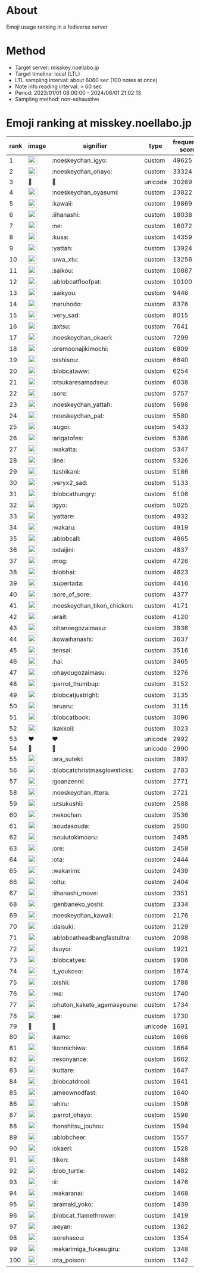 # About
Emoji usage ranking in a fediverse server

# Method
- Target server: misskey.noellabo.jp
- Target timeline: local (LTL)
- LTL sampling interval: about 6060 sec (100 notes at once)
- Note info reading interval: > 60 sec
- Period: 2023/01/01 08:00:00 - 2024/06/01 21:02:13 
- Sampling method: non-exhaustive

# Emoji ranking at misskey.noellabo.jp

|rank|image|signifier|type|frequency score|
|----|----|----|----|----|
|1|<img height="24" src="https://misskey.noellabo.jp/emoji/noeskeychan_igyo.webp">|:noeskeychan_igyo:|custom|49625|
|2|<img height="24" src="https://misskey.noellabo.jp/emoji/noeskeychan_ohayo.webp">|:noeskeychan_ohayo:|custom|33324|
|3|🎉|🎉|unicode|30269|
|4|<img height="24" src="https://misskey.noellabo.jp/emoji/noeskeychan_oyasumi.webp">|:noeskeychan_oyasumi:|custom|23822|
|5|<img height="24" src="https://misskey.noellabo.jp/emoji/kawaii.webp">|:kawaii:|custom|19869|
|6|<img height="24" src="https://misskey.noellabo.jp/emoji/iihanashi.webp">|:iihanashi:|custom|18038|
|7|<img height="24" src="https://misskey.noellabo.jp/emoji/ne.webp">|:ne:|custom|16072|
|8|<img height="24" src="https://misskey.noellabo.jp/emoji/kusa.webp">|:kusa:|custom|14359|
|9|<img height="24" src="https://misskey.noellabo.jp/emoji/yattah.webp">|:yattah:|custom|13924|
|10|<img height="24" src="https://misskey.noellabo.jp/emoji/uwa_xtu.webp">|:uwa_xtu:|custom|13256|
|11|<img height="24" src="https://misskey.noellabo.jp/emoji/saikou.webp">|:saikou:|custom|10887|
|12|<img height="24" src="https://misskey.noellabo.jp/emoji/ablobcatfloofpat.webp">|:ablobcatfloofpat:|custom|10100|
|13|<img height="24" src="https://misskey.noellabo.jp/emoji/saikyou.webp">|:saikyou:|custom|9446|
|14|<img height="24" src="https://misskey.noellabo.jp/emoji/naruhodo.webp">|:naruhodo:|custom|8376|
|15|<img height="24" src="https://misskey.noellabo.jp/emoji/very_sad.webp">|:very_sad:|custom|8015|
|16|<img height="24" src="https://misskey.noellabo.jp/emoji/axtsu.webp">|:axtsu:|custom|7641|
|17|<img height="24" src="https://misskey.noellabo.jp/emoji/noeskeychan_okaeri.webp">|:noeskeychan_okaeri:|custom|7299|
|18|<img height="24" src="https://misskey.noellabo.jp/emoji/oremoonajikimochi.webp">|:oremoonajikimochi:|custom|6809|
|19|<img height="24" src="https://misskey.noellabo.jp/emoji/oishisou.webp">|:oishisou:|custom|6640|
|20|<img height="24" src="https://misskey.noellabo.jp/emoji/blobcataww.webp">|:blobcataww:|custom|6254|
|21|<img height="24" src="https://misskey.noellabo.jp/emoji/otsukaresamadseu.webp">|:otsukaresamadseu:|custom|6038|
|22|<img height="24" src="https://misskey.noellabo.jp/emoji/sore.webp">|:sore:|custom|5757|
|23|<img height="24" src="https://misskey.noellabo.jp/emoji/noeskeychan_yattah.webp">|:noeskeychan_yattah:|custom|5698|
|24|<img height="24" src="https://misskey.noellabo.jp/emoji/noeskeychan_pat.webp">|:noeskeychan_pat:|custom|5580|
|25|<img height="24" src="https://misskey.noellabo.jp/emoji/sugoi.webp">|:sugoi:|custom|5433|
|26|<img height="24" src="https://misskey.noellabo.jp/emoji/arigatofes.webp">|:arigatofes:|custom|5386|
|27|<img height="24" src="https://misskey.noellabo.jp/emoji/wakatta.webp">|:wakatta:|custom|5347|
|28|<img height="24" src="https://misskey.noellabo.jp/emoji/iine.webp">|:iine:|custom|5326|
|29|<img height="24" src="https://misskey.noellabo.jp/emoji/tashikani.webp">|:tashikani:|custom|5186|
|30|<img height="24" src="https://misskey.noellabo.jp/emoji/veryx2_sad.webp">|:veryx2_sad:|custom|5133|
|31|<img height="24" src="https://misskey.noellabo.jp/emoji/blobcathungry.webp">|:blobcathungry:|custom|5106|
|32|<img height="24" src="https://misskey.noellabo.jp/emoji/igyo.webp">|:igyo:|custom|5025|
|33|<img height="24" src="https://misskey.noellabo.jp/emoji/yattare.webp">|:yattare:|custom|4932|
|34|<img height="24" src="https://misskey.noellabo.jp/emoji/wakaru.webp">|:wakaru:|custom|4919|
|35|<img height="24" src="https://misskey.noellabo.jp/emoji/ablobcall.webp">|:ablobcall:|custom|4865|
|36|<img height="24" src="https://misskey.noellabo.jp/emoji/odaijini.webp">|:odaijini:|custom|4837|
|37|<img height="24" src="https://misskey.noellabo.jp/emoji/mog.webp">|:mog:|custom|4726|
|38|<img height="24" src="https://misskey.noellabo.jp/emoji/blobhai.webp">|:blobhai:|custom|4623|
|39|<img height="24" src="https://misskey.noellabo.jp/emoji/supertada.webp">|:supertada:|custom|4416|
|40|<img height="24" src="https://misskey.noellabo.jp/emoji/sore_of_sore.webp">|:sore_of_sore:|custom|4377|
|41|<img height="24" src="https://misskey.noellabo.jp/emoji/noeskeychan_tiken_chicken.webp">|:noeskeychan_tiken_chicken:|custom|4171|
|42|<img height="24" src="https://misskey.noellabo.jp/emoji/erait.webp">|:erait:|custom|4120|
|43|<img height="24" src="https://misskey.noellabo.jp/emoji/ohanoegozaimasu.webp">|:ohanoegozaimasu:|custom|3836|
|44|<img height="24" src="https://misskey.noellabo.jp/emoji/kowaihanashi.webp">|:kowaihanashi:|custom|3637|
|45|<img height="24" src="https://misskey.noellabo.jp/emoji/tensai.webp">|:tensai:|custom|3516|
|46|<img height="24" src="https://misskey.noellabo.jp/emoji/hai.webp">|:hai:|custom|3465|
|47|<img height="24" src="https://misskey.noellabo.jp/emoji/ohayougozaimasu.webp">|:ohayougozaimasu:|custom|3276|
|48|<img height="24" src="https://misskey.noellabo.jp/emoji/parrot_thumbup.webp">|:parrot_thumbup:|custom|3152|
|49|<img height="24" src="https://misskey.noellabo.jp/emoji/blobcatjustright.webp">|:blobcatjustright:|custom|3135|
|50|<img height="24" src="https://misskey.noellabo.jp/emoji/aruaru.webp">|:aruaru:|custom|3115|
|51|<img height="24" src="https://misskey.noellabo.jp/emoji/blobcatbook.webp">|:blobcatbook:|custom|3096|
|52|<img height="24" src="https://misskey.noellabo.jp/emoji/kakkoii.webp">|:kakkoii:|custom|3023|
|53|❤|❤|unicode|2992|
|54|🍗|🍗|unicode|2990|
|55|<img height="24" src="https://misskey.noellabo.jp/emoji/ara_suteki.webp">|:ara_suteki:|custom|2892|
|56|<img height="24" src="https://misskey.noellabo.jp/emoji/blobcatchristmasglowsticks.webp">|:blobcatchristmasglowsticks:|custom|2783|
|57|<img height="24" src="https://misskey.noellabo.jp/emoji/goanzenni.webp">|:goanzenni:|custom|2771|
|58|<img height="24" src="https://misskey.noellabo.jp/emoji/noeskeychan_ittera.webp">|:noeskeychan_ittera:|custom|2721|
|59|<img height="24" src="https://misskey.noellabo.jp/emoji/utsukushii.webp">|:utsukushii:|custom|2588|
|60|<img height="24" src="https://misskey.noellabo.jp/emoji/nekochan.webp">|:nekochan:|custom|2536|
|61|<img height="24" src="https://misskey.noellabo.jp/emoji/soudasouda.webp">|:soudasouda:|custom|2500|
|62|<img height="24" src="https://misskey.noellabo.jp/emoji/souiutokimoaru.webp">|:souiutokimoaru:|custom|2495|
|63|<img height="24" src="https://misskey.noellabo.jp/emoji/ore.webp">|:ore:|custom|2458|
|64|<img height="24" src="https://misskey.noellabo.jp/emoji/ota.webp">|:ota:|custom|2444|
|65|<img height="24" src="https://misskey.noellabo.jp/emoji/wakarimi.webp">|:wakarimi:|custom|2439|
|66|<img height="24" src="https://misskey.noellabo.jp/emoji/oltu.webp">|:oltu:|custom|2404|
|67|<img height="24" src="https://misskey.noellabo.jp/emoji/iihanashi_move.webp">|:iihanashi_move:|custom|2351|
|68|<img height="24" src="https://misskey.noellabo.jp/emoji/genbaneko_yoshi.webp">|:genbaneko_yoshi:|custom|2334|
|69|<img height="24" src="https://misskey.noellabo.jp/emoji/noeskeychan_kawaii.webp">|:noeskeychan_kawaii:|custom|2176|
|70|<img height="24" src="https://misskey.noellabo.jp/emoji/daisuki.webp">|:daisuki:|custom|2129|
|71|<img height="24" src="https://misskey.noellabo.jp/emoji/ablobcatheadbangfastultra.webp">|:ablobcatheadbangfastultra:|custom|2098|
|72|<img height="24" src="https://misskey.noellabo.jp/emoji/tsuyoi.webp">|:tsuyoi:|custom|1921|
|73|<img height="24" src="https://misskey.noellabo.jp/emoji/blobcatyes.webp">|:blobcatyes:|custom|1906|
|74|<img height="24" src="https://misskey.noellabo.jp/emoji/t_youkoso.webp">|:t_youkoso:|custom|1874|
|75|<img height="24" src="https://misskey.noellabo.jp/emoji/oishii.webp">|:oishii:|custom|1788|
|76|<img height="24" src="https://misskey.noellabo.jp/emoji/wa.webp">|:wa:|custom|1740|
|77|<img height="24" src="https://misskey.noellabo.jp/emoji/ohuton_kakete_agemasyoune.webp">|:ohuton_kakete_agemasyoune:|custom|1734|
|78|<img height="24" src="https://misskey.noellabo.jp/emoji/ae.webp">|:ae:|custom|1730|
|79|👀|👀|unicode|1691|
|80|<img height="24" src="https://misskey.noellabo.jp/emoji/kamo.webp">|:kamo:|custom|1666|
|81|<img height="24" src="https://misskey.noellabo.jp/emoji/konnichiwa.webp">|:konnichiwa:|custom|1664|
|82|<img height="24" src="https://misskey.noellabo.jp/emoji/resonyance.webp">|:resonyance:|custom|1662|
|83|<img height="24" src="https://misskey.noellabo.jp/emoji/kuttare.webp">|:kuttare:|custom|1647|
|84|<img height="24" src="https://misskey.noellabo.jp/emoji/blobcatdrool.webp">|:blobcatdrool:|custom|1641|
|85|<img height="24" src="https://misskey.noellabo.jp/emoji/ameownodfast.webp">|:ameownodfast:|custom|1640|
|86|<img height="24" src="https://misskey.noellabo.jp/emoji/ahiru.webp">|:ahiru:|custom|1598|
|87|<img height="24" src="https://misskey.noellabo.jp/emoji/parrot_ohayo.webp">|:parrot_ohayo:|custom|1598|
|88|<img height="24" src="https://misskey.noellabo.jp/emoji/honshitsu_jouhou.webp">|:honshitsu_jouhou:|custom|1594|
|89|<img height="24" src="https://misskey.noellabo.jp/emoji/ablobcheer.webp">|:ablobcheer:|custom|1557|
|90|<img height="24" src="https://misskey.noellabo.jp/emoji/okaeri.webp">|:okaeri:|custom|1528|
|91|<img height="24" src="https://misskey.noellabo.jp/emoji/tiken.webp">|:tiken:|custom|1488|
|92|<img height="24" src="https://misskey.noellabo.jp/emoji/blob_turtle.webp">|:blob_turtle:|custom|1482|
|93|<img height="24" src="https://misskey.noellabo.jp/emoji/ii.webp">|:ii:|custom|1476|
|94|<img height="24" src="https://misskey.noellabo.jp/emoji/wakaranai.webp">|:wakaranai:|custom|1468|
|95|<img height="24" src="https://misskey.noellabo.jp/emoji/aramaki_yoko.webp">|:aramaki_yoko:|custom|1439|
|96|<img height="24" src="https://misskey.noellabo.jp/emoji/blobcat_flamethrower.webp">|:blobcat_flamethrower:|custom|1419|
|97|<img height="24" src="https://misskey.noellabo.jp/emoji/eeyan.webp">|:eeyan:|custom|1362|
|98|<img height="24" src="https://misskey.noellabo.jp/emoji/sorehasou.webp">|:sorehasou:|custom|1354|
|99|<img height="24" src="https://misskey.noellabo.jp/emoji/wakarimiga_fukasugiru.webp">|:wakarimiga_fukasugiru:|custom|1348|
|100|<img height="24" src="https://misskey.noellabo.jp/emoji/ota_poison.webp">|:ota_poison:|custom|1342|
